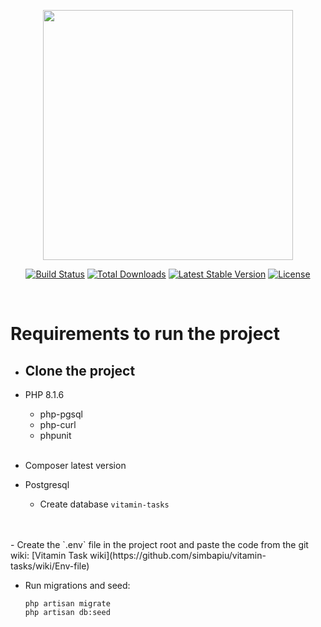 <p align="center"><a href="https://laravel.com" target="_blank"><img src="https://raw.githubusercontent.com/laravel/art/master/logo-lockup/5%20SVG/2%20CMYK/1%20Full%20Color/laravel-logolockup-cmyk-red.svg" width="400"></a></p>

<p align="center">
<a href="https://travis-ci.org/laravel/framework"><img src="https://travis-ci.org/laravel/framework.svg" alt="Build Status"></a>
<a href="https://packagist.org/packages/laravel/framework"><img src="https://img.shields.io/packagist/dt/laravel/framework" alt="Total Downloads"></a>
<a href="https://packagist.org/packages/laravel/framework"><img src="https://img.shields.io/packagist/v/laravel/framework" alt="Latest Stable Version"></a>
<a href="https://packagist.org/packages/laravel/framework"><img src="https://img.shields.io/packagist/l/laravel/framework" alt="License"></a>
</p>

<br>

# Requirements to run the project

- ## Clone the project

- PHP 8.1.6
  - php-pgsql
  - php-curl
  - phpunit
<br><br>
- Composer latest version
- Postgresql
  - Create database
  `vitamin-tasks`
<br>
<br>  
- Create the `.env` file in the project root and paste the code from the git wiki: [Vitamin Task wiki](https://github.com/simbapiu/vitamin-tasks/wiki/Env-file)

- Run migrations and seed:
  ```
  php artisan migrate
  php artisan db:seed
  ```

